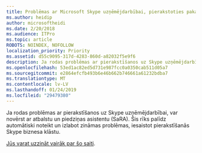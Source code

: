 ```yaml
---
title: Problēmas ar Microsoft Skype uzņēmējdarbībai, pierakstoties pakalpojumā Office 365
ms.author: heidip
author: microsoftheidi
ms.date: 2/20/2018
ms.audience: ITPro
ms.topic: article
ROBOTS: NOINDEX, NOFOLLOW
localization_priority: Priority
ms.assetid: d55c9095-317d-4283-860d-a82032f5e9f6
description: Ja rodas problēmas ar pierakstīšanos uz Skype uzņēmējdarbībai, var novērst ar atbalstu un piedziņas asistentu (SaRA). Šis rīks palīdz automātiski noteikt un izlabot zināmas problēmas, iesaistot pierakstīšanās Skype biznesa klāstu.
ms.openlocfilehash: 53ed1ac82ed5d731e987fcc0a0350cab511d05a7
ms.sourcegitcommit: e2864efcfb493b6e46b662b746661a61232bdba7
ms.translationtype: MT
ms.contentlocale: lv-LV
ms.lasthandoff: 01/24/2019
ms.locfileid: "29479380"
---
```

Ja rodas problēmas ar pierakstīšanos uz Skype uzņēmējdarbībai, var novērst ar atbalstu un piedziņas asistentu (SaRA). Šis rīks palīdz automātiski noteikt un izlabot zināmas problēmas, iesaistot pierakstīšanās Skype biznesa klāstu.
  
[Jūs varat uzzināt vairāk par šo saiti](https://support.microsoft.com/en-us/help/4087361/troubleshooting-office-365-issues-signing-in-to-skype-for-business).
  

